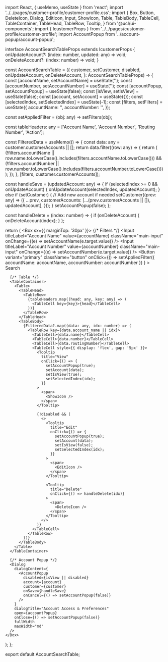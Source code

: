 import React, { useMemo, useState } from 'react';
import '../../pages/customer-profile/customer-profile.css';
import {
  Box,
  Button,
  DeleteIcon,
  Dialog,
  EditIcon,
  Input,
  ShowIcon,
  Table,
  TableBody,
  TableCell,
  TableContainer,
  TableHead,
  TableRow,
  Tooltip,
} from '@ucl/ui-components';
import { IcustomerProps } from '../../pages/customer-profile/customer-profile';
import AccountPopup from '../account-popup/account-popup';

interface AccountSearchTableProps extends IcustomerProps {
  onUpdateAccount?: (index: number, updated: any) => void;
  onDeleteAccount?: (index: number) => void;
}

const AccountSearchTable = ({
  customer,
  setCustomer,
  disabled,
  onUpdateAccount,
  onDeleteAccount,
}: AccountSearchTableProps) => {
  const [accountName, setAccountName] = useState('');
  const [accountNumber, setAccountNumber] = useState('');
  const [accountPopup, setAccountPopup] = useState(false);
  const [isView, setIsView] = useState(false);
  const [account, setAccount] = useState<any>({});
  const [selectedIndex, setSelectedIndex] = useState<number>(-1);
  const [filters, setFilters] = useState({
    accountName: '',
    accountNumber: '',
  });

  const setAppliedFilter = (obj: any) => setFilters(obj);

  const tableHeaders: any = ['Account Name', 'Account Number', 'Routing Number', 'Action'];

  const FilteredData = useMemo(() => {
    const data: any = customer.customerAccounts || [];
    return data.filter((row: any) => {
      return (
        (!filters.accountName ||
          row.name.toLowerCase().includes(filters.accountName.toLowerCase())) &&
        (!filters.accountNumber ||
          row.number.toLowerCase().includes(filters.accountNumber.toLowerCase()))
      );
    });
  }, [filters, customer.customerAccounts]);

  const handleSave = (updatedAccount: any) => {
    if (selectedIndex >= 0 && onUpdateAccount) {
      onUpdateAccount(selectedIndex, updatedAccount);
    } else if (setCustomer) {
      // Add new account if needed
      setCustomer((prev: any) => ({
        ...prev,
        customerAccounts: [...(prev.customerAccounts || []), updatedAccount],
      }));
    }
    setAccountPopup(false);
  };

  const handleDelete = (index: number) => {
    if (onDeleteAccount) {
      onDeleteAccount(index);
    }
  };

  return (
    <Box sx={{ marginTop: '30px' }}>
      {/* Filters */}
      <Box className="main-container">
        <Input
          titleLabel="Account Name"
          value={accountName}
          className="main-input"
          onChange={(e) => setAccountName(e.target.value)}
        />
        <Input
          titleLabel="Account Number"
          value={accountNumber}
          className="main-input"
          onChange={(e) => setAccountNumber(e.target.value)}
        />
        <Button
          variant="primary"
          className="button"
          onClick={() =>
            setAppliedFilter({ accountName: accountName, accountNumber: accountNumber })
          }
        >
          Search
        </Button>
      </Box>

      {/* Table */}
      <TableContainer>
        <Table>
          <TableHead>
            <TableRow>
              {tableHeaders.map((head: any, key: any) => (
                <TableCell key={key}>{head}</TableCell>
              ))}
            </TableRow>
          </TableHead>
          <TableBody>
            {FilteredData?.map((data: any, idx: number) => (
              <TableRow key={data.account_name || idx}>
                <TableCell>{data.name}</TableCell>
                <TableCell>{data.number}</TableCell>
                <TableCell>{data.routingNumber}</TableCell>
                <TableCell style={{ display: 'flex', gap: '5px' }}>
                  <Tooltip
                    title="View"
                    onClick={() => {
                      setAccountPopup(true);
                      setAccount(data);
                      setIsView(true);
                      setSelectedIndex(idx);
                    }}
                  >
                    <span>
                      <ShowIcon />
                    </span>
                  </Tooltip>

                  {!disabled && (
                    <>
                      <Tooltip
                        title="Edit"
                        onClick={() => {
                          setAccountPopup(true);
                          setAccount(data);
                          setIsView(false);
                          setSelectedIndex(idx);
                        }}
                      >
                        <span>
                          <EditIcon />
                        </span>
                      </Tooltip>

                      <Tooltip
                        title="Delete"
                        onClick={() => handleDelete(idx)}
                      >
                        <span>
                          <DeleteIcon />
                        </span>
                      </Tooltip>
                    </>
                  )}
                </TableCell>
              </TableRow>
            ))}
          </TableBody>
        </Table>
      </TableContainer>

      {/* Account Popup */}
      <Dialog
        dialogContent={
          <AccountPopup
            disabled={isView || disabled}
            account={account}
            customer={customer}
            onSave={handleSave}
            onCancel={() => setAccountPopup(false)}
          />
        }
        dialogTitle="Account Access & Preferences"
        open={accountPopup}
        onClose={() => setAccountPopup(false)}
        fullWidth
        maxWidth="md"
      />
    </Box>
  );
};

export default AccountSearchTable;
